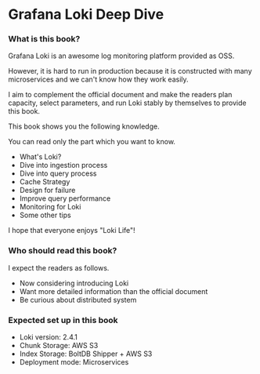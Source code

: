 # Grafana Loki Deep Dive

### What is this book?

Grafana Loki is an awesome log monitoring platform provided as OSS.

However, it is hard to run in production because it is constructed with many microservices and we can't know how they work easily.

I aim to complement the official document and make the readers plan capacity, select parameters, and run Loki stably by themselves to provide this book.

This book shows you the following knowledge.

You can read only the part which you want to know.

* What's Loki?
* Dive into ingestion process
* Dive into query process
* Cache Strategy
* Design for failure
* Improve query performance
* Monitoring for Loki
* Some other tips

I hope that everyone enjoys "Loki Life"!

### Who should read this book?

I expect the readers as follows.

* Now considering introducing Loki
* Want more detailed information than the official document
* Be curious about distributed system

### Expected set up in this book

* Loki version: 2.4.1
* Chunk Storage: AWS S3
* Index Storage: BoltDB Shipper + AWS S3
* Deployment mode: Microservices
